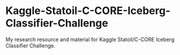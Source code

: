 # Kaggle-Statoil-C-CORE-Iceberg-Classifier-Challenge
My research resource and material for Kaggle Statoil/C-CORE Iceberg Classifier Challenge.
